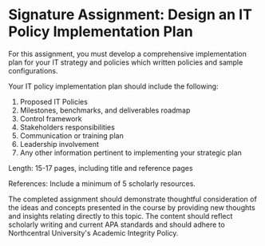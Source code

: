 # Signature Assignment: Design an IT Policy Implementation Plan

For this assignment, you must develop a comprehensive implementation plan for your IT strategy and policies which written policies and sample configurations.

Your IT policy implementation plan should include the following:

1. Proposed IT Policies
1. Milestones, benchmarks, and deliverables roadmap
1. Control framework
1. Stakeholders responsibilities
1. Communication or training plan
1. Leadership involvement
1. Any other information pertinent to implementing your strategic plan

Length: 15-17 pages, including title and reference pages

References: Include a minimum of 5 scholarly resources.

The completed assignment should demonstrate thoughtful consideration of the ideas and concepts presented in the course by providing new thoughts and insights relating directly to this topic. The content should reflect scholarly writing and current APA standards and should adhere to Northcentral University's Academic Integrity Policy.
